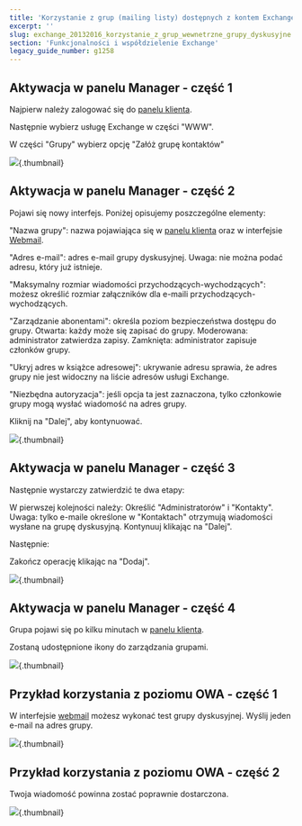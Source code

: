 ```yaml
---
title: 'Korzystanie z grup (mailing listy) dostępnych z kontem Exchange'
excerpt: ''
slug: exchange_20132016_korzystanie_z_grup_wewnetrzne_grupy_dyskusyjne
section: 'Funkcjonalności i współdzielenie Exchange'
legacy_guide_number: g1258
---
```


## Aktywacja w panelu Manager - część 1
Najpierw należy zalogować się do [panelu klienta](https://www.ovh.com/manager/web/login.html).

Następnie wybierz usługę Exchange w części "WWW".

W części "Grupy" wybierz opcję "Załóż grupę kontaktów"

![](images/img_1064.jpg){.thumbnail}


## Aktywacja w panelu Manager - część 2
Pojawi się nowy interfejs. Poniżej opisujemy poszczególne elementy:

"Nazwa grupy": nazwa pojawiająca się w [panelu klienta](https://www.ovh.com/manager/web/login.html) oraz w interfejsie [Webmail](https://ex.mail.ovh.net/owa/).

"Adres e-mail": adres e-mail grupy dyskusyjnej. Uwaga: nie można podać adresu, który już istnieje.

"Maksymalny rozmiar wiadomości przychodzących-wychodzących": możesz określić rozmiar załączników dla e-maili przychodzących-wychodzących.

"Zarządzanie abonentami": określa poziom bezpieczeństwa dostępu do grupy. 
Otwarta: każdy może się zapisać do grupy.
Moderowana: administrator zatwierdza zapisy.
Zamknięta: administrator zapisuje członków grupy.

"Ukryj adres w książce adresowej": ukrywanie adresu sprawia, że adres grupy nie jest widoczny na liście adresów usługi Exchange.

"Niezbędna autoryzacja": jeśli opcja ta jest zaznaczona, tylko członkowie grupy mogą wysłać wiadomość na adres grupy.

Kliknij na "Dalej", aby kontynuować.

![](images/img_1065.jpg){.thumbnail}


## Aktywacja w panelu Manager - część 3
Następnie wystarczy zatwierdzić te dwa etapy:

W pierwszej kolejności należy:
Określić "Administratorów" i "Kontakty".
Uwaga: tylko e-maile określone w "Kontaktach" otrzymują wiadomości wysłane na grupę dyskusyjną.
Kontynuuj klikając na "Dalej".

Następnie:

Zakończ operację klikając na "Dodaj".

![](images/img_1067.jpg){.thumbnail}


## Aktywacja w panelu Manager - część 4
Grupa pojawi się po kilku minutach w [panelu klienta](https://www.ovh.com/manager/web/login.html).

Zostaną udostępnione ikony do zarządzania grupami.

![](images/img_1068.jpg){.thumbnail}


## Przykład korzystania z poziomu OWA - część 1
W interfejsie [webmail](https://ex.mail.ovh.net/owa/) możesz wykonać test grupy dyskusyjnej.
Wyślij jeden e-mail na adres grupy.

![](images/img_1069.jpg){.thumbnail}


## Przykład korzystania z poziomu OWA - część 2
Twoja wiadomość powinna zostać poprawnie dostarczona.

![](images/img_1070.jpg){.thumbnail}

